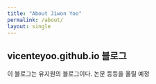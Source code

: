 ```yaml
---
title: "About Jiwon Yoo"
permalink: /about/
layout: single
---
```


## vicenteyoo.github.io 블로그

이 블로그는 유지원의 블로그이다.
논문 등등을 올릴 예정
